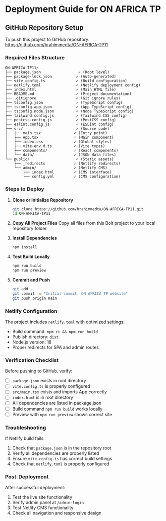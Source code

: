 # Deployment Guide for ON AFRICA TP

## GitHub Repository Setup

To push this project to GitHub repository: https://github.com/brahimmedta/ON-AFRICA-TP11

### Required Files Structure

```
ON-AFRICA-TP11/
├── package.json                 ✓ (Root level)
├── package-lock.json           ✓ (Auto-generated)
├── vite.config.ts              ✓ (Build configuration)
├── netlify.toml                ✓ (Netlify deployment config)
├── index.html                  ✓ (Main HTML file)
├── README.md                   ✓ (Project documentation)
├── .gitignore                  ✓ (Git ignore rules)
├── tsconfig.json               ✓ (TypeScript config)
├── tsconfig.app.json           ✓ (App TypeScript config)
├── tsconfig.node.json          ✓ (Node TypeScript config)
├── tailwind.config.js          ✓ (Tailwind CSS config)
├── postcss.config.js           ✓ (PostCSS config)
├── eslint.config.js            ✓ (ESLint config)
├── src/                        ✓ (Source code)
│   ├── main.tsx               ✓ (Entry point)
│   ├── App.tsx                ✓ (Main component)
│   ├── index.css              ✓ (Global styles)
│   ├── vite-env.d.ts          ✓ (Vite types)
│   ├── components/            ✓ (React components)
│   └── data/                  ✓ (JSON data files)
└── public/                     ✓ (Static assets)
    ├── _redirects             ✓ (Netlify redirects)
    └── admin/                 ✓ (Netlify CMS)
        ├── index.html         ✓ (CMS interface)
        └── config.yml         ✓ (CMS configuration)
```

### Steps to Deploy

1. **Clone or Initialize Repository**
   ```bash
   git clone https://github.com/brahimmedta/ON-AFRICA-TP11.git
   cd ON-AFRICA-TP11
   ```

2. **Copy All Project Files**
   Copy all files from this Bolt project to your local repository folder.

3. **Install Dependencies**
   ```bash
   npm install
   ```

4. **Test Build Locally**
   ```bash
   npm run build
   npm run preview
   ```

5. **Commit and Push**
   ```bash
   git add .
   git commit -m "Initial commit: ON AFRICA TP website"
   git push origin main
   ```

### Netlify Configuration

The project includes `netlify.toml` with optimized settings:
- Build command: `npm ci && npm run build`
- Publish directory: `dist`
- Node.js version: 18
- Proper redirects for SPA and admin routes

### Verification Checklist

Before pushing to GitHub, verify:
- [ ] `package.json` exists in root directory
- [ ] `vite.config.ts` is properly configured
- [ ] `src/main.tsx` exists and imports App correctly
- [ ] `index.html` is in root directory
- [ ] All dependencies are listed in package.json
- [ ] Build command `npm run build` works locally
- [ ] Preview with `npm run preview` shows correct site

### Troubleshooting

If Netlify build fails:
1. Check that `package.json` is in the repository root
2. Verify all dependencies are properly listed
3. Ensure `vite.config.ts` has correct build settings
4. Check that `netlify.toml` is properly configured

### Post-Deployment

After successful deployment:
1. Test the live site functionality
2. Verify admin panel at `/admin-login`
3. Test Netlify CMS functionality
4. Check all navigation and responsive design